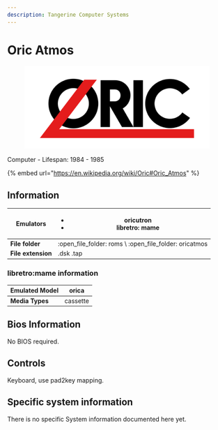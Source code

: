 ```yaml
---
description: Tangerine Computer Systems
---
```


# Oric Atmos

<figure><img src="https://raw.githubusercontent.com/fabricecaruso/es-theme-carbon/52ff37c9e265587d006945a2ba695b5a962b3a3d/art/logos/oric.svg" alt=""><figcaption></figcaption></figure>

Computer - Lifespan: 1984 - 1985

{% embed url="https://en.wikipedia.org/wiki/Oric#Oric_Atmos" %}

## Information

| **Emulators**      | <ul><li>oricutron</li><li>libretro: mame</li></ul>         |
| ------------------ | ---------------------------------------------------------- |
| **File folder**    | :open\_file\_folder: roms \ :open\_file\_folder: oricatmos |
| **File extension** | .dsk .tap                                                  |

### libretro:mame information

| **Emulated Model** | orica    |
| ------------------ | -------- |
| **Media Types**    | cassette |

## Bios Information

No BIOS required.

## Controls

Keyboard, use pad2key mapping.

## Specific system information

There is no specific System information documented here yet.

